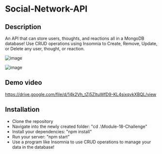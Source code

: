 # Social-Network-API

## Description
An API that can store users, thoughts, and reactions all in a MongoDB database! Use CRUD operations using Insomnia to Create, Remove, Update, or Delete any user, thought, or reaction.

![image](https://user-images.githubusercontent.com/24867485/194710682-e2d722cc-f86f-4594-8a6d-593ad823b842.png)

![image](https://user-images.githubusercontent.com/24867485/194710664-0e90991a-6c09-428a-b374-23eda30357dc.png)

## Demo video
https://drive.google.com/file/d/14k2Vh_tZj5ZItuWfD9-KL4sixqvkXBQL/view

## Installation
- Clone the repository
- Navigate into the newly created folder: "cd .\Module-18-Challenge\"
- Install your dependencies: "npm install"
- Run your server: "npm start"
- Use a program like Insomnia to use CRUD operations to manage your data in the database!
